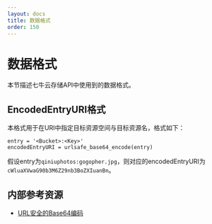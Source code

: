 ```yaml
---
layout: docs
title: 数据格式
order: 150
---
```


<a id="data-format"></a>
# 数据格式

本节描述七牛云存储API中使用到的数据格式。

<a id="data-format-encoded-entry-uri"></a>
## EncodedEntryURI格式

本格式用于在URI中指定目标资源空间与目标资源名，格式如下：  

```
entry = '<Bucket>:<Key>'
encodedEntryURI = urlsafe_base64_encode(entry)
```

假设entry为`qiniuphotos:gogopher.jpg`，则对应的encodedEntryURI为`cWluaXVwaG90b3M6Z29nb3BoZXIuanBn`。  

<a id="download-internal-resources"></a>
## 内部参考资源

- [URL安全的Base64编码][urlsafeBase64Href]

[urlsafeBase64Href]: http://developer.qiniu.com/docs/v6/api/overview/appendix.html#urlsafe-base64 "URL安全的Base64编码"
